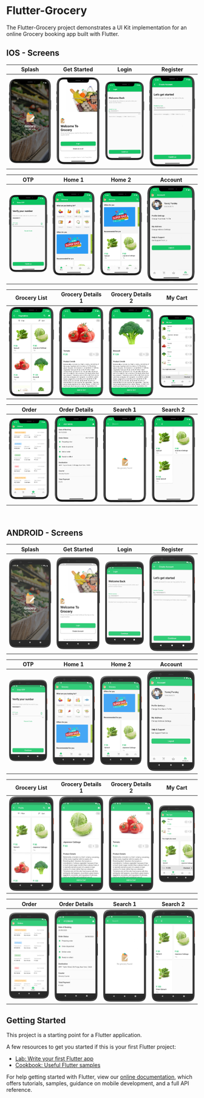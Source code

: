 # Flutter-Grocery

The Flutter-Grocery project demonstrates a UI Kit implementation for an online Grocery booking app built with Flutter.

## IOS - Screens

| **Splash** | **Get Started** | **Login** | **Register** | 
| :-----------: | :---------: | :----------: | :----------: |
| <img src="https://github.com/yuvraj24/Fluttereo/blob/master/Flutter-UI-Kit/flutter_grocery/assets/screenshots/ios1.png"  /> | <img src="https://github.com/yuvraj24/Fluttereo/blob/master/Flutter-UI-Kit/flutter_grocery/assets/screenshots/ios2.png"    /> | <img src="https://github.com/yuvraj24/Fluttereo/blob/master/Flutter-UI-Kit/flutter_grocery/assets/screenshots/ios3.png"  /> | <img src="https://github.com/yuvraj24/Fluttereo/blob/master/Flutter-UI-Kit/flutter_grocery/assets/screenshots/ios4.png"   /> | 

| **OTP** | **Home 1** | **Home 2** | **Account** | 
| :-----------: | :---------: | :----------: | :----------: |
| <img src="https://github.com/yuvraj24/Fluttereo/blob/master/Flutter-UI-Kit/flutter_grocery/assets/screenshots/ios5.png"   /> | <img src="https://github.com/yuvraj24/Fluttereo/blob/master/Flutter-UI-Kit/flutter_grocery/assets/screenshots/ios13.png"   /> | <img src="https://github.com/yuvraj24/Fluttereo/blob/master/Flutter-UI-Kit/flutter_grocery/assets/screenshots/ios14.png"   /> | <img src="https://github.com/yuvraj24/Fluttereo/blob/master/Flutter-UI-Kit/flutter_grocery/assets/screenshots/ios8.png"   /> |

| **Grocery List** | **Grocery Details 1** | **Grocery Details 2** | **My Cart** | 
| :-----------: | :---------: | :----------: | :----------: |
| <img src="https://github.com/yuvraj24/Fluttereo/blob/master/Flutter-UI-Kit/flutter_grocery/assets/screenshots/ios12.png"   /> | <img src="https://github.com/yuvraj24/Fluttereo/blob/master/Flutter-UI-Kit/flutter_grocery/assets/screenshots/ios10.png"   /> | <img src="https://github.com/yuvraj24/Fluttereo/blob/master/Flutter-UI-Kit/flutter_grocery/assets/screenshots/ios11.png"   /> | <img src="https://github.com/yuvraj24/Fluttereo/blob/master/Flutter-UI-Kit/flutter_grocery/assets/screenshots/ios6.png"   /> |

| **Order** | **Order Details** | **Search 1** | **Search 2** | 
| :-----------: | :---------: | :----------: | :----------: |
| <img src="https://github.com/yuvraj24/Fluttereo/blob/master/Flutter-UI-Kit/flutter_grocery/assets/screenshots/ios7.png"   /> | <img src="https://github.com/yuvraj24/Fluttereo/blob/master/Flutter-UI-Kit/flutter_grocery/assets/screenshots/ios9.png"   /> | <img src="https://github.com/yuvraj24/Fluttereo/blob/master/Flutter-UI-Kit/flutter_grocery/assets/screenshots/ios15.png"   /> | <img src="https://github.com/yuvraj24/Fluttereo/blob/master/Flutter-UI-Kit/flutter_grocery/assets/screenshots/ios16.png"   /> |
</br> 

## ANDROID - Screens

| **Splash** | **Get Started** | **Login** | **Register** | 
| :-----------: | :---------: | :----------: | :----------: |
| <img src="https://github.com/yuvraj24/Fluttereo/blob/master/Flutter-UI-Kit/flutter_grocery/assets/screenshots/splash.png"  /> | <img src="https://github.com/yuvraj24/Fluttereo/blob/master/Flutter-UI-Kit/flutter_grocery/assets/screenshots/start.png"    /> | <img src="https://github.com/yuvraj24/Fluttereo/blob/master/Flutter-UI-Kit/flutter_grocery/assets/screenshots/login.png"  /> | <img src="https://github.com/yuvraj24/Fluttereo/blob/master/Flutter-UI-Kit/flutter_grocery/assets/screenshots/register.png"   /> | 

| **OTP** | **Home 1** | **Home 2** | **Account** | 
| :-----------: | :---------: | :----------: | :----------: |
| <img src="https://github.com/yuvraj24/Fluttereo/blob/master/Flutter-UI-Kit/flutter_grocery/assets/screenshots/otp.png"   /> | <img src="https://github.com/yuvraj24/Fluttereo/blob/master/Flutter-UI-Kit/flutter_grocery/assets/screenshots/home1.png"   /> | <img src="https://github.com/yuvraj24/Fluttereo/blob/master/Flutter-UI-Kit/flutter_grocery/assets/screenshots/home2.png"   /> | <img src="https://github.com/yuvraj24/Fluttereo/blob/master/Flutter-UI-Kit/flutter_grocery/assets/screenshots/account.png"   /> |

| **Grocery List** | **Grocery Details 1** | **Grocery Details 2** | **My Cart** | 
| :-----------: | :---------: | :----------: | :----------: |
| <img src="https://github.com/yuvraj24/Fluttereo/blob/master/Flutter-UI-Kit/flutter_grocery/assets/screenshots/grocery_list.png"   /> | <img src="https://github.com/yuvraj24/Fluttereo/blob/master/Flutter-UI-Kit/flutter_grocery/assets/screenshots/grocery_details.png"   /> | <img src="https://github.com/yuvraj24/Fluttereo/blob/master/Flutter-UI-Kit/flutter_grocery/assets/screenshots/grocery_details1.png"   /> | <img src="https://github.com/yuvraj24/Fluttereo/blob/master/Flutter-UI-Kit/flutter_grocery/assets/screenshots/cart.png"   /> |

| **Order** | **Order Details** | **Search 1** | **Search 2** | 
| :-----------: | :---------: | :----------: | :----------: |
| <img src="https://github.com/yuvraj24/Fluttereo/blob/master/Flutter-UI-Kit/flutter_grocery/assets/screenshots/order1.png"   /> | <img src="https://github.com/yuvraj24/Fluttereo/blob/master/Flutter-UI-Kit/flutter_grocery/assets/screenshots/order2.png"   /> | <img src="https://github.com/yuvraj24/Fluttereo/blob/master/Flutter-UI-Kit/flutter_grocery/assets/screenshots/search1.png"   /> | <img src="https://github.com/yuvraj24/Fluttereo/blob/master/Flutter-UI-Kit/flutter_grocery/assets/screenshots/search2.png"   /> |

## Getting Started

This project is a starting point for a Flutter application.

A few resources to get you started if this is your first Flutter project:

- [Lab: Write your first Flutter app](https://flutter.dev/docs/get-started/codelab)
- [Cookbook: Useful Flutter samples](https://flutter.dev/docs/cookbook)

For help getting started with Flutter, view our
[online documentation](https://flutter.dev/docs), which offers tutorials,
samples, guidance on mobile development, and a full API reference.
